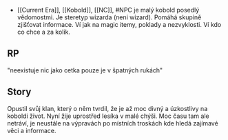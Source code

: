 - [[Current Era]], [[Kobold]], [[NC]], #NPC
je malý kobold posedlý vědomostmi. Je steretyp wizarda (neni wizard). Pomáhá skupině zjišťovat informace. Ví jak na magic itemy, poklady a nezvyklosti. Ví kdo co chce a za kolik.
## RP
"neexistuje nic jako cetka pouze je v špatných rukách"
## Story
Opustil svůj klan, který o něm tvrdil, že je až moc divný a úzkostlivy na koboldi život. Nyní žije uprostřed lesíka v malé chýši. Moc času tam ale netráví, je neustále na výpravách po místních troskách kde hledá zajímavé věci a informace.
